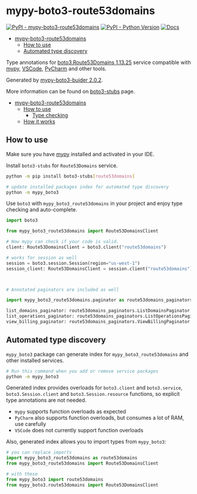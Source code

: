 # mypy-boto3-route53domains

[![PyPI - mypy-boto3-route53domains](https://img.shields.io/pypi/v/mypy-boto3-route53domains.svg?color=blue)](https://pypi.org/project/mypy-boto3-route53domains)
[![PyPI - Python Version](https://img.shields.io/pypi/pyversions/mypy-boto3-route53domains.svg?color=blue)](https://pypi.org/project/mypy-boto3-route53domains)
[![Docs](https://img.shields.io/readthedocs/mypy-boto3-builder.svg?color=blue)](https://mypy-boto3-builder.readthedocs.io/)

- [mypy-boto3-route53domains](#mypy-boto3-route53domains)
  - [How to use](#how-to-use)
  - [Automated type discovery](#automated-type-discovery)


Type annotations for
[boto3.Route53Domains 1.13.25](https://boto3.amazonaws.com/v1/documentation/api/1.13.25/reference/services/route53domains.html#Route53Domains) service
compatible with [mypy](https://github.com/python/mypy), [VSCode](https://code.visualstudio.com/),
[PyCharm](https://www.jetbrains.com/pycharm/) and other tools.

Generated by [mypy-boto3-buider 2.0.2](https://github.com/vemel/mypy_boto3_builder).

More information can be found on [boto3-stubs](https://pypi.org/project/boto3-stubs/) page.

- [mypy-boto3-route53domains](#mypy-boto3-route53domains)
  - [How to use](#how-to-use)
    - [Type checking](#type-checking)
  - [How it works](#how-it-works)

## How to use

Make sure you have [mypy](https://github.com/python/mypy) installed and activated in your IDE.

Install `boto3-stubs` for `Route53Domains` service.

```bash
python -m pip install boto3-stubs[route53domains]

# update installed packages index for automated type discovery
python -m mypy_boto3
```

Use `boto3` with `mypy_boto3_route53domains` in your project and enjoy type checking and auto-complete.

```python
import boto3

from mypy_boto3_route53domains import Route53DomainsClient

# Now mypy can check if your code is valid.
client: Route53DomainsClient = boto3.client("route53domains")

# works for session as well
session = boto3.session.Session(region="us-west-1")
session_client: Route53DomainsClient = session.client("route53domains")



# Annotated paginators are included as well

import mypy_boto3_route53domains.paginator as route53domains_paginators

list_domains_paginator: route53domains_paginators.ListDomainsPaginator = client.get_paginator("list_domains")
list_operations_paginator: route53domains_paginators.ListOperationsPaginator = client.get_paginator("list_operations")
view_billing_paginator: route53domains_paginators.ViewBillingPaginator = client.get_paginator("view_billing")
```

## Automated type discovery

`mypy_boto3` package can generate index for `mypy_boto3_route53domains` and other installed services.

```bash
# Run this command when you add or remove service packages
python -m mypy_boto3
```

Generated index provides overloads for `boto3.client` and `boto3.service`,
`boto3.Session.client` and `boto3.Session.resource` functions,
so explicit type annotations are not needed.

- `mypy` supports function overloads as expected
- `PyCharm` also supports function overloads, but consumes a lot of RAM, use carefully
- `VSCode` does not currently support function overloads

Also, generated index allows you to import types from `mypy_boto3`:

```python
# you can replace imports
import mypy_boto3_route53domains as route53domains
from mypy_boto3_route53domains import Route53DomainsClient

# with these
from mypy_boto3 import route53domains
from mypy_boto3.route53domains import Route53DomainsClient
```